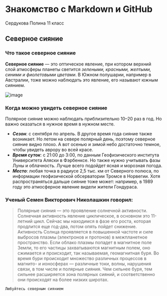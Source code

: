 # Знакомство с Markdown и GitHub
Сердукова Полина 11 класс
## Северное сияние
### Что такое северное сияние
**Северное сияние** — это оптическое явление, при котором верхний слой атмосферы планеты светится *зелеными, красными, желтыми, синими и фиолетовыми цветами*. В Южном полушарии, например в Австралии, тоже можно наблюдать это явление, его называют южным сиянием.


![image](https://github.com/user-attachments/assets/f8cfe919-5d9e-4559-9575-7668521aeb3f)

### Когда можно увидеть северное сияние
Полярное сияние можно наблюдать приблизительно 10–20 раз в год. Но важно оказаться в нужное время в нужном месте.

- ***Сезон***: с сентября по апрель. В другое время года сияние также возникает. Но летом на севере полярный день, поэтому северное сияние видно плохо. А вот осенью и зимой небо достаточно темное, чтобы увидеть аврору во всей красе.
- ***Время суток***: с 21:00 до 3:00, по данным Геофизического института Университета Аляски в Фэрбенксе. Но также нужно учитывать фазы Луны и облачность. Лучше всего подойдет ясная и морозная погода.
- ***Место***: любая точка в радиусе 2,5 тыс. км от Северного полюса, по информации геофизической обсерватории Тромсе в Норвегии. Хотя распространяться дальше сияние тоже может: например, в 1989 году это атмосферное явление видели жители Гондураса.
### Ученый Семен Викторович Николашкин говорил:
>Полярные сияния — это проявление солнечной активности. Солнечная активность явление циклическое, в основном это 11-летний цикл. Сейчас мы находимся в фазе его роста, которая продлится еще год-два, потом опять пойдет снижение. Активность Солнца проявляется в повышенной частоте и силе выбросов плазмы (электронов и протонов) в межпланетное пространство. Если облако плазмы попадет в магнитное поле Земли, то его частицы захватываются магнитным полем, оно сжимается и происходит, так называемая, геомагнитная буря. Во время бури происходит множество различных процессов в магнито- и ионосферах — различные токи, волны, нарушения связи, в том числе и полярные сияния. Чем сильнее буря, тем сильнее расширяется зона полярных сияний, и соответственно они происходят на более низких широтах.


`Любуйтесь северным сиянием`
